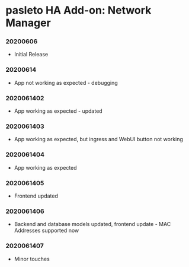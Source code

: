 # pasleto HA Add-on: Network Manager

### 20200606
- Initial Release

### 20200614
- App not working as expected - debugging

### 2020061402
- App working as expected - updated

### 2020061403
- App working as expected, but ingress and WebUI button not working

### 2020061404
- App working as expected

### 2020061405
- Frontend updated

### 2020061406
- Backend and database models updated, frontend update - MAC Addresses supported now

### 2020061407
- Minor touches